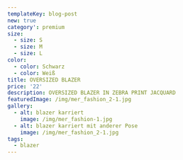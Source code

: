 ```yaml
---
templateKey: blog-post
new: true
category': premium
size:
  - size: S
  - size: M
  - size: L
color:
  - color: Schwarz
  - color: Weiß
title: OVERSIZED BLAZER
price: '22'
description: OVERSIZED BLAZER IN ZEBRA PRINT JACQUARD
featuredImage: /img/mer_fashion_2-1.jpg
gallery:
  - alt: blazer karriert
    image: /img/mer_fashion-1.jpg
  - alt: blazer karriert mit anderer Pose
    image: /img/mer_fashion_2-1.jpg
tags:
  - blazer
---
```


